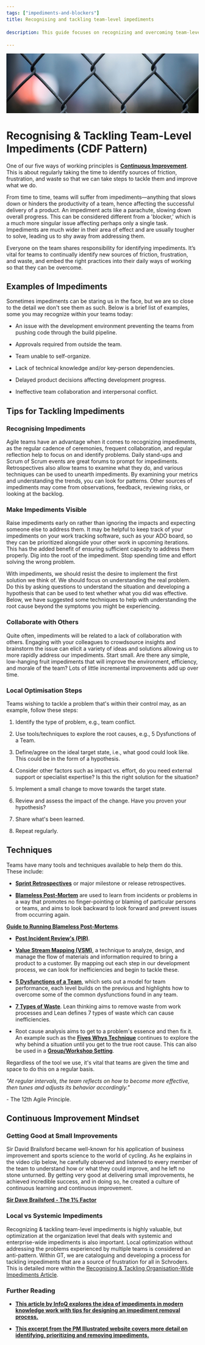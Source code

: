 ```yaml
---
tags: ["impediments-and-blockers"]
title: Recognising and tackling team-level impediments

description: This guide focuses on recognizing and overcoming team-level impediments within agile frameworks, emphasizing continuous improvement in operations. It outlines strategies for identifying and addressing friction points through collaboration, prioritization, and root cause analysis, with techniques such as retrospectives and value stream mapping to enhance team productivity and foster a culture of continuous learning and optimization.

---
```



![A close-up of a chain link fence](Recognising%20and%20tackling%20team-level%20impediments_media/media/image1.jpeg)

# Recognising & Tackling Team-Level Impediments (CDF Pattern)



One of our five ways of working principles is [**Continuous Improvement**](https://schroders365eur.sharepoint.com/sites/myschroders/content/Pages/CorporatePages/cA5DcI8h54ye17yXUNla6w/d88bc27f-dd37-4d04-878e-c46efea9d098.aspx). This is about regularly taking the time to identify sources of friction, frustration, and waste so that we can take steps to tackle them and improve what we do.

From time to time, teams will suffer from impediments—anything that slows down or hinders the productivity of a team, hence affecting the successful delivery of a product. An impediment acts like a parachute, slowing down overall progress. This can be considered different from a 'blocker,' which is a much more singular issue affecting perhaps only a single task. Impediments are much wider in their area of effect and are usually tougher to solve, leading us to shy away from addressing them.

Everyone on the team shares responsibility for identifying impediments. It’s vital for teams to continually identify new sources of friction, frustration, and waste, and embed the right practices into their daily ways of working so that they can be overcome.

## Examples of Impediments

Sometimes impediments can be staring us in the face, but we are so close to the detail we don't see them as such. Below is a brief list of examples, some you may recognize within your teams today:

- An issue with the development environment preventing the teams from pushing code through the build pipeline.

- Approvals required from outside the team.

- Team unable to self-organize.

- Lack of technical knowledge and/or key-person dependencies.

- Delayed product decisions affecting development progress.

- Ineffective team collaboration and interpersonal conflict.

## Tips for Tackling Impediments

### Recognising Impediments

Agile teams have an advantage when it comes to recognizing impediments, as the regular cadence of ceremonies, frequent collaboration, and regular reflection help to focus on and identify problems. Daily stand-ups and Scrum of Scrum events are great forums to prompt for impediments. Retrospectives also allow teams to examine what they do, and various techniques can be used to unearth impediments. By examining your metrics and understanding the trends, you can look for patterns. Other sources of impediments may come from observations, feedback, reviewing risks, or looking at the backlog.

### Make Impediments Visible

Raise impediments early on rather than ignoring the impacts and expecting someone else to address them. It may be helpful to keep track of your impediments on your work tracking software, such as your ADO board, so they can be prioritized alongside your other work in upcoming iterations. This has the added benefit of ensuring sufficient capacity to address them properly. Dig into the root of the impediment. Stop spending time and effort solving the wrong problem.

With impediments, we should resist the desire to implement the first solution we think of. We should focus on understanding the real problem. Do this by asking questions to understand the situation and developing a hypothesis that can be used to test whether what you did was effective. Below, we have suggested some techniques to help with understanding the root cause beyond the symptoms you might be experiencing.

### Collaborate with Others

Quite often, impediments will be related to a lack of collaboration with others. Engaging with your colleagues to crowdsource insights and brainstorm the issue can elicit a variety of ideas and solutions allowing us to more rapidly address our impediments. Start small. Are there any simple, low-hanging fruit impediments that will improve the environment, efficiency, and morale of the team? Lots of little incremental improvements add up over time.

### Local Optimisation Steps

Teams wishing to tackle a problem that's within their control may, as an example, follow these steps:

1. Identify the type of problem, e.g., team conflict.

2. Use tools/techniques to explore the root causes, e.g., 5 Dysfunctions of a Team.

3. Define/agree on the ideal target state, i.e., what good could look like. This could be in the form of a hypothesis.

4. Consider other factors such as impact vs. effort, do you need external support or specialist expertise? Is this the right solution for the situation?

5. Implement a small change to move towards the target state.

6. Review and assess the impact of the change. Have you proven your hypothesis?

7. Share what's been learned.

8. Repeat regularly.

## Techniques

Teams have many tools and techniques available to help them do this. These include:

- [**Sprint Retrospectives**](https://schroders365eur.sharepoint.com/sites/myschroders/content/Pages/CorporatePages/cA5DcI8h54ye17yXUNla6w/11323923-036e-4eb7-9d15-12856e7b2a0b.aspx) or major milestone or release retrospectives.

- [**Blameless Post-Mortem**](https://sre.google/sre-book/postmortem-culture/) are used to learn from incidents or problems in a way that promotes no finger-pointing or blaming of particular persons or teams, and aims to look backward to look forward and prevent issues from occurring again.

[**Guide to Running Blameless Post-Mortems**](https://www.smartsheet.com/content/blameless-postmortem-guide).

- [**Post Incident Review's (PIR)**](https://www.mindtools.com/pages/article/newPPM_74.htm).

- [**Value Stream Mapping (VSM)**](https://www.atlassian.com/continuous-delivery/principles/value-stream-mapping), a technique to analyze, design, and manage the flow of materials and information required to bring a product to a customer. By mapping out each step in our development process, we can look for inefficiencies and begin to tackle these.

- [**5 Dysfunctions of a Team**](https://confluence.schroders.com/display/ESD/The+Five+Dysfunctions+of+a+Team), which sets out a model for team performance, each level builds on the previous and highlights how to overcome some of the common dysfunctions found in any team.

- [**7 Types of Waste**](https://confluence.schroders.com/display/DIT/Waste). Lean thinking aims to remove waste from work processes and Lean defines 7 types of waste which can cause inefficiencies.

- Root cause analysis aims to get to a problem's essence and then fix it. An example such as the [**Fives Whys Technique**](https://kanbanize.com/lean-management/improvement/5-whys-analysis-tool) continues to explore the why behind a situation until you get to the true root cause. This can also be used in a [**Group/Workshop Setting**](https://www.liberatingstructures.com/3-nine-whys/).

Regardless of the tool we use, it's vital that teams are given the time and space to do this on a regular basis.

*"At regular intervals, the team reflects on how to become more effective, then tunes and adjusts its behavior accordingly."*

\- The 12th Agile Principle.

## Continuous Improvement Mindset

### Getting Good at Small Improvements

Sir David Brailsford became well-known for his application of business improvement and sports science to the world of cycling. As he explains in the video clip below, he carefully observed and listened to every member of the team to understand how or what they could improve, and he left no stone unturned. By getting very good at delivering small improvements, he achieved incredible success, and in doing so, he created a culture of continuous learning and continuous improvement.

[**Sir Dave Brailsford - The 1% Factor**](https://youtu.be/NQxYlu12ji8)

### Local vs Systemic Impediments

Recognizing & tackling team-level impediments is highly valuable, but optimization at the organization level that deals with systemic and enterprise-wide impediments is also important. Local optimization without addressing the problems experienced by multiple teams is considered an anti-pattern. Within GT, we are cataloguing and developing a process for tackling impediments that are a source of frustration for all in Schroders. This is detailed more within the [Recognising & Tackling Organisation-Wide Impediments Article](https://schroders365eur.sharepoint.com/sites/myschroders/content/Pages/CorporatePages/ID6VBaZIXQPTWxMkPM5uw/14c1a8d6-9ad4-49ab-a0ec-e9504707cf21.aspx).

### Further Reading

- [**This article by InfoQ explores the idea of impediments in modern knowledge work with tips for designing an impediment removal process.**](https://www.infoq.com/articles/impediment-busting/)

- [**This excerpt from the PM Illustrated website covers more detail on identifying, prioritizing and removing impediments.**](https://www.pmillustrated.com/1-7-remove-impediments/)




